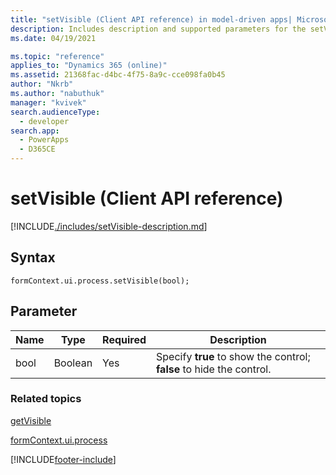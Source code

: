 ```yaml
---
title: "setVisible (Client API reference) in model-driven apps| MicrosoftDocs"
description: Includes description and supported parameters for the setVisible method.
ms.date: 04/19/2021

ms.topic: "reference"
applies_to: "Dynamics 365 (online)"
ms.assetid: 21368fac-d4bc-4f75-8a9c-cce098fa0b45
author: "Nkrb"
ms.author: "nabuthuk"
manager: "kvivek"
search.audienceType: 
  - developer
search.app: 
  - PowerApps
  - D365CE
---
```

# setVisible (Client API reference)



[!INCLUDE[./includes/setVisible-description.md](./includes/setVisible-description.md)]

## Syntax

`formContext.ui.process.setVisible(bool);`

## Parameter

|Name|Type|Required|Description|
|--|--|--|--|
|bool|Boolean|Yes|Specify **true** to show the control; **false** to hide the control.|

### Related topics

[getVisible](getVisible.md)

[formContext.ui.process](../formContext-ui-process.md)





[!INCLUDE[footer-include](../../../../../includes/footer-banner.md)]